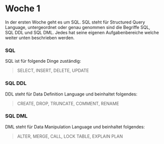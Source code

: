 # Woche 1

In der ersten Woche geht es um SQL. SQL steht für Structured Query Language, untergeordnet oder genau genommen sind die Begriffe SQL, SQL DDL und SQL DML. Jedes hat seine eigenen Aufgabenbereiche welche weiter unten beschrieben werden. 

### SQL

SQL ist für folgende Dinge zuständig: 

> SELECT, INSERT, DELETE, UPDATE

### SQL DDL

DDL steht für Data Definition Language und beinhaltet folgendes:

> CREATE, DROP, TRUNCATE, COMMENT, RENAME

### SQL DML

DML steht für Data Manipulation Language und beinhaltet folgendes:

> ALTER, MERGE, CALL, LOCK TABLE, EXPLAIN PLAN

